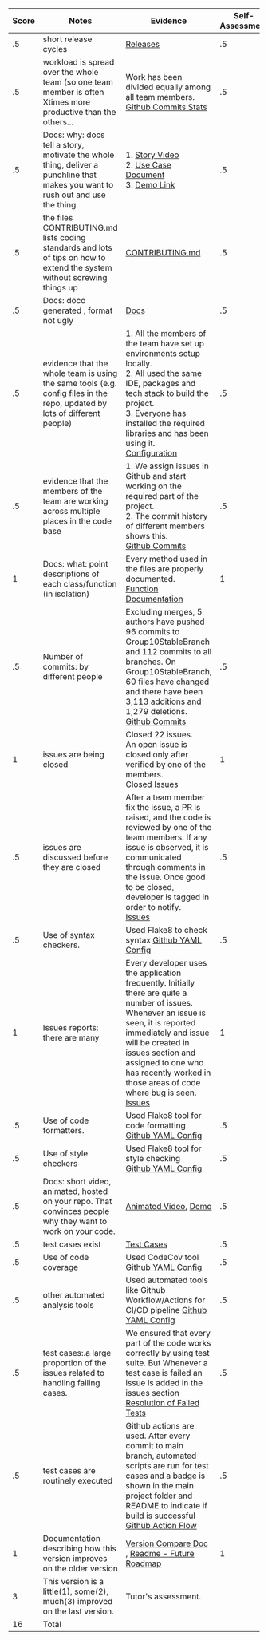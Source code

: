 |Score|Notes| Evidence|Self-Assessment|
|-|-----|---------|--------------------|
|.5| short release cycles|[Releases](https://github.com/nehajaideep/WolfTrack2.0/releases)|.5|
|.5| workload is spread over the whole team (so one team member is often Xtimes more productive than the others...|Work has been divided equally among all team members. <br/>[Github Commits Stats](https://github.com/nehajaideep/WolfTrack2.0/graphs/contributors)|.5|
|.5|Docs: why: docs tell a story, motivate the whole thing, deliver a punchline that makes you want to rush out and use the thing |  1. [Story Video](https://github.com/nehajaideep/WolfTrack3.0#-punch-line)  <br> 2. [Use Case Document](https://github.com/nehajaideep/WolfTrack3.0/blob/Group10StableBranch/docs/WolfTrack_3.0_UseCase.docx) <br> 3. [Demo Link](https://drive.google.com/file/d/1Ug-K1hOt9Jbbztuziw2OZFPyBx66PqLx/view?usp=sharing)<br>|.5|
|.5|the files CONTRIBUTING.md lists coding standards and lots of tips on how to extend the system without screwing things up  |[CONTRIBUTING.md](https://github.com/nehajaideep/WolfTrack2.0/blob/Group10StableBranch/CONTRIBUTING.md)|.5|
|.5|Docs: doco generated , format not ugly  |[Docs](https://github.com/nehajaideep/WolfTrack3.0/tree/Group10StableBranch/docs)|.5|
|.5|evidence that the whole team is using the same tools (e.g. config files in the repo, updated by lots of different people) |1. All the members of the team have set up environments setup locally. <br> 2. All used the same IDE, packages and tech stack to build the project. <br> 3. Everyone has installed the required libraries and has been using it.<br>[Configuration](https://github.com/nehajaideep/WolfTrack2.0/commits/Group10StableBranch/requirements.txt)|.5|
|.5|evidence that the members of the team are working across multiple places in the code base | 1. We assign issues in Github and start working on the required part of the project. <br>2. The commit history of different members shows this. <br> [Github Commits](https://github.com/nehajaideep/WolfTrack2.0/commits/Group10StableBranch)|.5|
|1|Docs: what: point descriptions of each class/function (in isolation)  |Every method used in the files are properly documented.<br>[Function Documentation](https://github.com/nehajaideep/WolfTrack3.0/blob/Group10StableBranch/docs/WolfTrack3.0_Documentation.pdf) |1|
|.5|Number of commits: by different people  |Excluding merges, 5 authors have pushed 96 commits to Group10StableBranch and 112 commits to all branches. On Group10StableBranch, 60 files have changed and there have been 3,113 additions and 1,279 deletions.<br>[Github Commits](https://github.com/nehajaideep/WolfTrack2.0/commits/Group10StableBranch)|.5|
|1|issues are being closed | Closed 22 issues. <br> An open issue is closed only after verified by one of the members.<br>[Closed Issues](https://github.com/nehajaideep/WolfTrack2.0/issues?q=is%3Aissue+is%3Aclosed)|1|
|.5|issues are discussed before they are closed |After a team member fix the issue, a PR is raised, and the code is reviewed by one of the team members. If any issue is observed, it is communicated through comments in the issue. Once good to be closed, developer is tagged in order to notify.<br>[Issues](https://github.com/nehajaideep/WolfTrack3.0/issues?q=is%3Aissue+is%3Aclosed)|.5|
|.5|Use of syntax checkers. | Used Flake8 to check syntax [Github YAML Config](https://github.com/nehajaideep/WolfTrack2.0/blob/Group10StableBranch/.github/workflows/main.yml)|.5|
|1|Issues reports: there are many  | Every developer uses the application frequently. Initially there are quite a number of issues. Whenever an issue is seen, it is reported immediately and issue will be created in issues section and assigned to one who has recently worked in those areas of code where bug is seen. [Issues](https://github.com/nehajaideep/WolfTrack2.0/issues?q=is%3Aissue+is%3Aclosed)|1|
|.5|Use of code formatters. | Used Flake8 tool for code formatting <br> [Github YAML Config](https://github.com/nehajaideep/WolfTrack2.0/blob/Group10StableBranch/.github/workflows/main.yml)|.5|
|.5|Use of style checkers | Used Flake8 tool for style checking <br> [Github YAML Config](https://github.com/nehajaideep/WolfTrack2.0/blob/Group10StableBranch/.github/workflows/main.yml)|.5|
|.5|Docs: short video, animated, hosted on your repo. That convinces people why they want to work on your code. |[Animated Video](https://github.com/nehajaideep/WolfTrack3.0#-punch-line), [Demo](https://drive.google.com/file/d/1Ug-K1hOt9Jbbztuziw2OZFPyBx66PqLx/view?usp=sharing) |.5|
|.5|test cases exist  | [Test Cases](https://github.com/nehajaideep/WolfTrack2.0/tree/Group10StableBranch/UnitTesting)|.5|
|.5|Use of code coverage  | Used CodeCov tool [Github YAML Config](https://github.com/nehajaideep/WolfTrack2.0/blob/Group10StableBranch/.github/workflows/main.yml)|.5|
|.5|other automated analysis tools  | Used automated tools like Github Workflow/Actions for CI/CD pipeline [Github YAML Config](https://github.com/nehajaideep/WolfTrack2.0/blob/Group10StableBranch/.github/workflows/main.yml)|.5|
|.5|test cases:.a large proportion of the issues related to handling failing cases. | We ensured that every part of the code works correctly by using test suite. But Whenever a test case is failed an issue is added in the issues section <br> [Resolution of Failed Tests](https://github.com/nehajaideep/WolfTrack3.0/issues?q=is%3Aissue+is%3Aclosed)|.5|
|.5|test cases are routinely executed | Github actions are used. After every commit to main branch, automated scripts are run for test cases and a badge is shown in the main project folder and README to indicate if build is successful [Github Action Flow](https://github.com/nehajaideep/WolfTrack3.0/actions?query=is%3Asuccess)|.5|
|1|Documentation describing how this version improves on the older version|[Version Compare Doc](https://github.com/nehajaideep/WolfTrack3.0/blob/Group10StableBranch/docs/Phase2vsPhase3.md) , [Readme - Future Roadmap](https://github.com/nehajaideep/WolfTrack3.0#%EF%B8%8F-roadmap)| 1|
|3|This version is a little(1), some(2), much(3) improved on the last version.|Tutor's assessment.| 
|16| Total|
